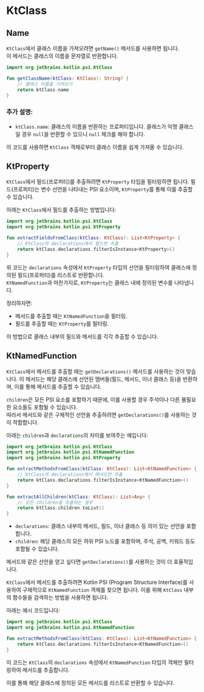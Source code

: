 # KtClass

## Name

`KtClass`에서 클래스 이름을 가져오려면 `getName()` 메서드를 사용하면 됩니다.  
이 메서드는 클래스의 이름을 문자열로 반환합니다.

```kotlin
import org.jetbrains.kotlin.psi.KtClass

fun getClassName(ktClass: KtClass): String? {
    // 클래스 이름을 가져오기
    return ktClass.name
}
```

### 추가 설명:
- `ktClass.name`: 클래스의 이름을 반환하는 프로퍼티입니다. 클래스가 익명 클래스일 경우 `null`을 반환할 수 있으니 `null` 체크를 해야 합니다.

이 코드를 사용하면 `KtClass` 객체로부터 클래스 이름을 쉽게 가져올 수 있습니다.

## KtProperty

`KtClass`에서 필드(프로퍼티)를 추출하려면 `KtProperty` 타입을 필터링하면 됩니다. 
 필드(프로퍼티)는 변수 선언을 나타내는 PSI 요소이며, `KtProperty`를 통해 이를 추출할 수 있습니다.

아래는 `KtClass`에서 필드를 추출하는 방법입니다:

```kotlin
import org.jetbrains.kotlin.psi.KtClass
import org.jetbrains.kotlin.psi.KtProperty

fun extractFieldsFromClass(ktClass: KtClass): List<KtProperty> {
    // KtClass의 declarations에서 필드만 추출
    return ktClass.declarations.filterIsInstance<KtProperty>()
}
```

위 코드는 `declarations` 속성에서 `KtProperty` 타입의 선언을 필터링하여 클래스에 정의된 필드(프로퍼티)를 리스트로 반환합니다.  
`KtNamedFunction`과 마찬가지로, `KtProperty`는 클래스 내에 정의된 변수를 나타냅니다.

정리하자면:
- 메서드를 추출할 때는 `KtNamedFunction`을 필터링.
- 필드를 추출할 때는 `KtProperty`를 필터링.

이 방법으로 클래스 내부의 필드와 메서드를 각각 추출할 수 있습니다.


## KtNamedFunction

 `KtClass`에서 메서드를 추출할 때는 `getDeclarations()` 메서드를 사용하는 것이 맞습니다. 
 이 메서드는 해당 클래스에 선언된 멤버들(필드, 메서드, 이너 클래스 등)을 반환하며, 이를 통해 메서드를 추출할 수 있습니다.

`children`은 모든 PSI 요소를 포함하기 때문에, 이를 사용할 경우 주석이나 다른 불필요한 요소들도 포함될 수 있습니다.  
따라서 메서드와 같은 구체적인 선언을 추출하려면 `getDeclarations()`를 사용하는 것이 적합합니다.

아래는 `children`과 `declarations`의 차이를 보여주는 예입니다:

```kotlin
import org.jetbrains.kotlin.psi.KtClass
import org.jetbrains.kotlin.psi.KtNamedFunction
import org.jetbrains.kotlin.psi.KtProperty

fun extractMethodsFromClass(ktClass: KtClass): List<KtNamedFunction> {
    // KtClass의 declarations에서 메서드만 추출
    return ktClass.declarations.filterIsInstance<KtNamedFunction>()
}

fun extractAllChildren(ktClass: KtClass): List<Any> {
    // 모든 children을 추출하는 경우
    return ktClass.children.toList()
}
```

- `declarations`: 클래스 내부의 메서드, 필드, 이너 클래스 등 의미 있는 선언을 포함합니다.
- `children`: 해당 클래스의 모든 하위 PSI 노드를 포함하며, 주석, 공백, 키워드 등도 포함될 수 있습니다.

메서드와 같은 선언을 얻고 싶다면 `getDeclarations()`를 사용하는 것이 더 효율적입니다.


`KtClass`에서 메서드를 추출하려면 Kotlin PSI (Program Structure Interface)를 사용하여 구체적으로 `KtNamedFunction` 객체를 찾으면 됩니다. 이를 위해 `KtClass` 내부의 함수들을 검색하는 방법을 사용하면 됩니다.

아래는 예시 코드입니다:

```kotlin
import org.jetbrains.kotlin.psi.KtClass
import org.jetbrains.kotlin.psi.KtNamedFunction

fun extractMethodsFromClass(ktClass: KtClass): List<KtNamedFunction> {
    return ktClass.declarations.filterIsInstance<KtNamedFunction>()
}
```

이 코드는 `KtClass`의 `declarations` 속성에서 `KtNamedFunction` 타입의 객체만 필터링하여 메서드를 추출합니다.

이를 통해 해당 클래스에 정의된 모든 메서드를 리스트로 반환할 수 있습니다.